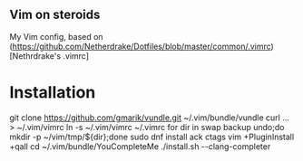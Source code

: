 Vim on steroids
---------------

My Vim config, based on (https://github.com/Netherdrake/Dotfiles/blob/master/common/.vimrc)[Nethrdrake's .vimrc]

Installation
============

git clone https://github.com/gmarik/vundle.git ~/.vim/bundle/vundle
curl ... > ~/.vim/vimrc
ln -s ~/.vim/vimrc ~/.vimrc
for dir in swap backup undo;do mkdir -p ~/vim/tmp/${dir};done
sudo dnf install ack ctags
vim +PluginInstall +qall
cd ~/.vim/bundle/YouCompleteMe
./install.sh --clang-completer
